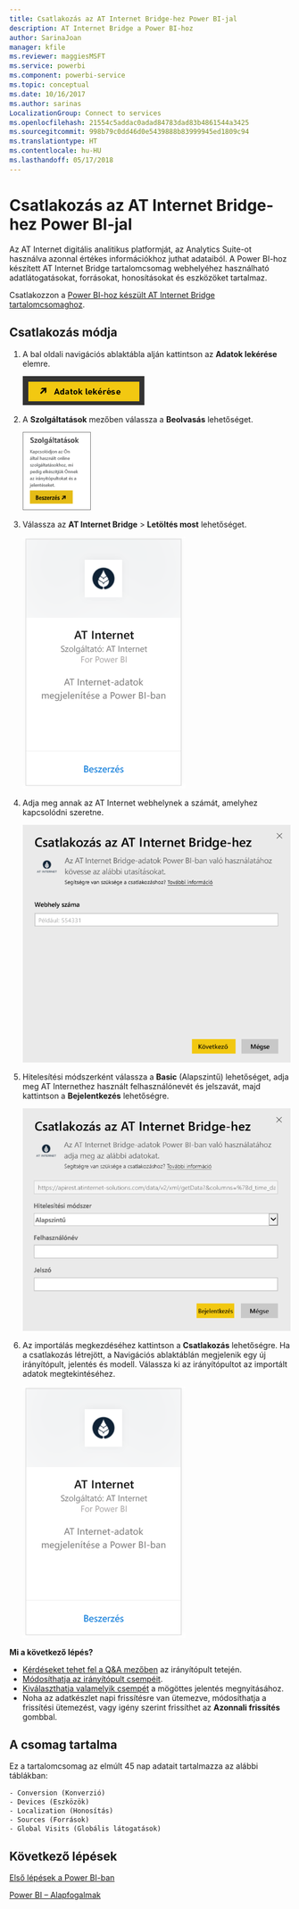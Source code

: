 ```yaml
---
title: Csatlakozás az AT Internet Bridge-hez Power BI-jal
description: AT Internet Bridge a Power BI-hoz
author: SarinaJoan
manager: kfile
ms.reviewer: maggiesMSFT
ms.service: powerbi
ms.component: powerbi-service
ms.topic: conceptual
ms.date: 10/16/2017
ms.author: sarinas
LocalizationGroup: Connect to services
ms.openlocfilehash: 21554c5addac0adad84783dad83b4861544a3425
ms.sourcegitcommit: 998b79c0dd46d0e5439888b83999945ed1809c94
ms.translationtype: HT
ms.contentlocale: hu-HU
ms.lasthandoff: 05/17/2018
---
```

# <a name="connect-to-at-internet-bridge-with-power-bi"></a>Csatlakozás az AT Internet Bridge-hez Power BI-jal
Az AT Internet digitális analitikus platformját, az Analytics Suite-ot használva azonnal értékes információkhoz juthat adataiból. A Power BI-hoz készített AT Internet Bridge tartalomcsomag webhelyéhez használható adatlátogatásokat, forrásokat, honosításokat és eszközöket tartalmaz.

Csatlakozzon a [Power BI-hoz készült AT Internet Bridge tartalomcsomaghoz](https://app.powerbi.com/getdata/services/at-internet-bridge).

## <a name="how-to-connect"></a>Csatlakozás módja
1. A bal oldali navigációs ablaktábla alján kattintson az **Adatok lekérése** elemre.
   
   ![](media/service-connect-to-at-internet/pbi_getdata.png) 
2. A **Szolgáltatások** mezőben válassza a **Beolvasás** lehetőséget.
   
   ![](media/service-connect-to-at-internet/pbi_getservices.png) 
3. Válassza az **AT Internet Bridge** \> **Letöltés most** lehetőséget.
   
   ![](media/service-connect-to-at-internet/atinternet.png)
4. Adja meg annak az AT Internet webhelynek a számát, amelyhez kapcsolódni szeretne.
   
   ![](media/service-connect-to-at-internet/params.png)
5. Hitelesítési módszerként válassza a **Basic** (Alapszintű) lehetőséget, adja meg AT Internethez használt felhasználónevét és jelszavát, majd kattintson a **Bejelentkezés** lehetőségre.
   
   ![](media/service-connect-to-at-internet/creds.png)
6. Az importálás megkezdéséhez kattintson a **Csatlakozás** lehetőségre. Ha a csatlakozás létrejött, a Navigációs ablaktáblán megjelenik egy új irányítópult, jelentés és modell. Válassza ki az irányítópultot az importált adatok megtekintéséhez.
   
    ![](media/service-connect-to-at-internet/atinternet.png)

**Mi a következő lépés?**

* [Kérdéseket tehet fel a Q&A mezőben](power-bi-q-and-a.md) az irányítópult tetején.
* [Módosíthatja az irányítópult csempéit](service-dashboard-edit-tile.md).
* [Kiválaszthatja valamelyik csempét](service-dashboard-tiles.md) a mögöttes jelentés megnyitásához.
* Noha az adatkészlet napi frissítésre van ütemezve, módosíthatja a frissítési ütemezést, vagy igény szerint frissíthet az **Azonnali frissítés** gombbal.

## <a name="whats-included"></a>A csomag tartalma
Ez a tartalomcsomag az elmúlt 45 nap adatait tartalmazza az alábbi táblákban:  

    - Conversion (Konverzió)  
    - Devices (Eszközök)  
    - Localization (Honosítás)  
    - Sources (Források)  
    - Global Visits (Globális látogatások)  

## <a name="next-steps"></a>Következő lépések
[Első lépések a Power BI-ban](service-get-started.md)

[Power BI – Alapfogalmak](service-basic-concepts.md)

